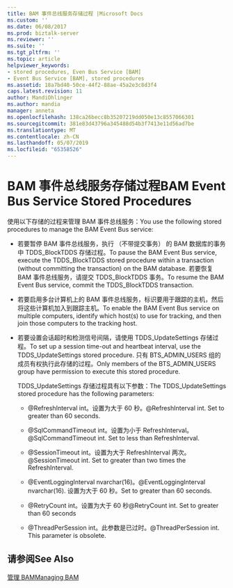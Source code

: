 ```yaml
---
title: BAM 事件总线服务存储过程 |Microsoft Docs
ms.custom: ''
ms.date: 06/08/2017
ms.prod: biztalk-server
ms.reviewer: ''
ms.suite: ''
ms.tgt_pltfrm: ''
ms.topic: article
helpviewer_keywords:
- stored procedures, Even Bus Service [BAM]
- Event Bus Service [BAM], stored procedures
ms.assetid: 18a7bd40-50ce-44f2-88ae-45a2e3c8d3f4
caps.latest.revision: 11
author: MandiOhlinger
ms.author: mandia
manager: anneta
ms.openlocfilehash: 138ca26becc8b35207219dd050e13c8557066301
ms.sourcegitcommit: 381e83d43796a345488d54b3f7413e11d56ad7be
ms.translationtype: MT
ms.contentlocale: zh-CN
ms.lasthandoff: 05/07/2019
ms.locfileid: "65358526"
---
```

# <a name="bam-event-bus-service-stored-procedures"></a><span data-ttu-id="1129e-102">BAM 事件总线服务存储过程</span><span class="sxs-lookup"><span data-stu-id="1129e-102">BAM Event Bus Service Stored Procedures</span></span>
<span data-ttu-id="1129e-103">使用以下存储的过程来管理 BAM 事件总线服务：</span><span class="sxs-lookup"><span data-stu-id="1129e-103">You use the following stored procedures to manage the BAM Event Bus service:</span></span>  
  
-   <span data-ttu-id="1129e-104">若要暂停 BAM 事件总线服务，执行 （不带提交事务） 的 BAM 数据库的事务中 TDDS_BlockTDDS 存储过程。</span><span class="sxs-lookup"><span data-stu-id="1129e-104">To pause the BAM Event Bus service, execute the TDDS_BlockTDDS stored procedure within a transaction (without committing the transaction) on the BAM database.</span></span> <span data-ttu-id="1129e-105">若要恢复 BAM 事件总线服务，请提交 TDDS_BlockTDDS 事务。</span><span class="sxs-lookup"><span data-stu-id="1129e-105">To resume the BAM Event Bus service, commit the TDDS_BlockTDDS transaction.</span></span>  
  
-   <span data-ttu-id="1129e-106">若要启用多台计算机上的 BAM 事件总线服务，标识要用于跟踪的主机，然后将这些计算机加入到跟踪主机。</span><span class="sxs-lookup"><span data-stu-id="1129e-106">To enable the BAM Event Bus service on multiple computers, identify which host(s) to use for tracking, and then join those computers to the tracking host.</span></span>  
  
-   <span data-ttu-id="1129e-107">若要设置会话超时和检测信号间隔，请使用 TDDS_UpdateSettings 存储过程。</span><span class="sxs-lookup"><span data-stu-id="1129e-107">To set up a session time-out and heartbeat interval, use the TDDS_UpdateSettings stored procedure.</span></span> <span data-ttu-id="1129e-108">只有 BTS_ADMIN_USERS 组的成员有权执行此存储的过程。</span><span class="sxs-lookup"><span data-stu-id="1129e-108">Only members of the BTS_ADMIN_USERS group have permission to execute this stored procedure.</span></span>  
  
     <span data-ttu-id="1129e-109">TDDS_UpdateSettings 存储过程具有以下参数：</span><span class="sxs-lookup"><span data-stu-id="1129e-109">The TDDS_UpdateSettings stored procedure has the following parameters:</span></span>  
  
    -   <span data-ttu-id="1129e-110">@RefreshInterval int。设置为大于 60 秒。</span><span class="sxs-lookup"><span data-stu-id="1129e-110">@RefreshInterval int. Set to greater than 60 seconds.</span></span>  
  
    -   <span data-ttu-id="1129e-111">@SqlCommandTimeout int。设置为小于 RefreshInterval。</span><span class="sxs-lookup"><span data-stu-id="1129e-111">@SqlCommandTimeout int. Set to less than RefreshInterval.</span></span>  
  
    -   <span data-ttu-id="1129e-112">@SessionTimeout int。设置为大于 RefreshInterval 两次。</span><span class="sxs-lookup"><span data-stu-id="1129e-112">@SessionTimeout int. Set to greater than two times the RefreshInterval.</span></span>  
  
    -   <span data-ttu-id="1129e-113">@EventLoggingInterval nvarchar(16)。</span><span class="sxs-lookup"><span data-stu-id="1129e-113">@EventLoggingInterval nvarchar(16).</span></span> <span data-ttu-id="1129e-114">设置为大于 60 秒。</span><span class="sxs-lookup"><span data-stu-id="1129e-114">Set to greater than 60 seconds.</span></span>  
  
    -   <span data-ttu-id="1129e-115">@RetryCount int。设置为大于 60 秒</span><span class="sxs-lookup"><span data-stu-id="1129e-115">@RetryCount int. Set to greater than 60 seconds</span></span>  
  
    -   <span data-ttu-id="1129e-116">@ThreadPerSession int。此参数是已过时。</span><span class="sxs-lookup"><span data-stu-id="1129e-116">@ThreadPerSession int. This parameter is obsolete.</span></span>  
  
## <a name="see-also"></a><span data-ttu-id="1129e-117">请参阅</span><span class="sxs-lookup"><span data-stu-id="1129e-117">See Also</span></span>  
 [<span data-ttu-id="1129e-118">管理 BAM</span><span class="sxs-lookup"><span data-stu-id="1129e-118">Managing BAM</span></span>](../core/managing-bam.md)